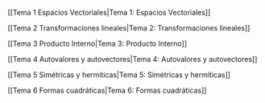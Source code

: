 [[Tema 1 Espacios Vectoriales|Tema 1: Espacios Vectoriales]]

[[Tema 2 Transformaciones lineales|Tema 2: Transformaciones lineales]]

[[Tema 3 Producto Interno|Tema 3: Producto Interno]]

[[Tema 4 Autovalores y autovectores|Tema 4: Autovalores y autovectores]]

[[Tema 5 Simétricas y hermíticas|Tema 5: Simétricas y hermíticas]]

[[Tema 6 Formas cuadráticas|Tema 6: Formas cuadráticas]]